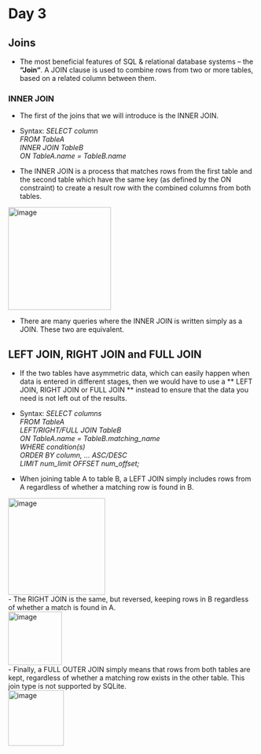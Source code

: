 # Day 3
## Joins 
- The most beneficial features of SQL & relational database systems – the **“Join“**. A JOIN clause is used to combine rows from two or more tables, based on a related column between them.

### INNER JOIN
- The first of the joins that we will introduce is the INNER JOIN.
- Syntax: *SELECT column <br/>
          FROM TableA<br/>
          INNER JOIN TableB<br/>
          ON TableA.name = TableB.name* <br/> 

- The INNER JOIN is a process that matches rows from the first table and the second table which have the same key (as defined by the ON constraint) to create a result row with the combined columns from both tables.
  
<img width="209" alt="image" src="https://github.com/pankhuridata/15_days_of_sql/assets/109762146/b066ff13-ae65-4d9d-bde3-c91870eccfd5">

- There are many queries where the INNER JOIN is written simply as a JOIN. These two are equivalent.

## LEFT JOIN, RIGHT JOIN and FULL JOIN
- If the two tables have asymmetric data, which can easily happen when data is entered in different stages, then we would have to use a ** LEFT JOIN, RIGHT JOIN or FULL JOIN ** instead to ensure that the data you need is not left out of the results.

- Syntax: *SELECT columns </br>
           FROM TableA </br>
           LEFT/RIGHT/FULL JOIN TableB </br>
           ON TableA.name = TableB.matching_name </br>
           WHERE condition(s) </br>
           ORDER BY column, … ASC/DESC </br>
           LIMIT num_limit OFFSET num_offset;* </br>

- When joining table A to table B, a LEFT JOIN simply includes rows from A regardless of whether a matching row is found in B.</br>
<img width="197" alt="image" src="https://github.com/pankhuridata/15_days_of_sql/assets/109762146/0157bc51-80f8-4869-9ee4-0bccb441fe18">

</br>
-  The RIGHT JOIN is the same, but reversed, keeping rows in B regardless of whether a match is found in A.</br>
<img width="109" alt="image" src="https://github.com/pankhuridata/15_days_of_sql/assets/109762146/724c5357-67f6-4fe3-b749-3f502f18051e">
</br>
-  Finally, a FULL OUTER JOIN simply means that rows from both tables are kept, regardless of whether a matching row exists in the other table. This join type is not supported by SQLite. </br>
<img width="113" alt="image" src="https://github.com/pankhuridata/15_days_of_sql/assets/109762146/bda67458-0ecf-4767-928f-dcfa2335a3bc">



